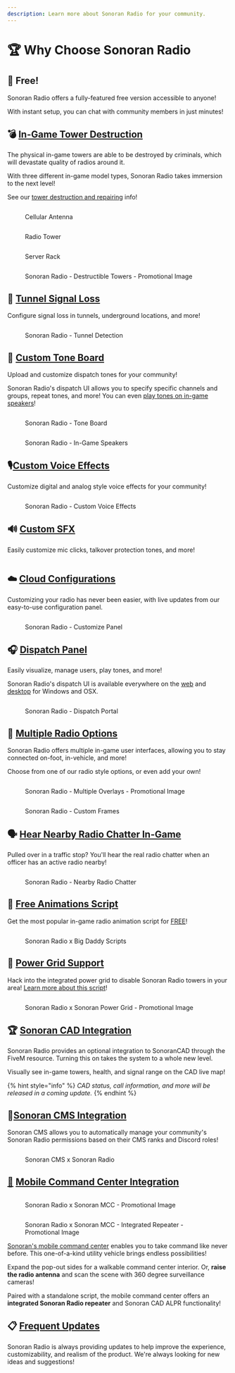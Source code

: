 ```yaml
---
description: Learn more about Sonoran Radio for your community.
---
```


# 🏆 Why Choose Sonoran Radio

## 💸 Free!

Sonoran Radio offers a fully-featured free version accessible to anyone!

With instant setup, you can chat with community members in just minutes!

## 💣 [In-Game Tower Destruction](tutorials/usage/in-game-radio/in-game-repeaters.md)

The physical in-game towers are able to be destroyed by criminals, which will devastate quality of radios around it.

With three different in-game model types, Sonoran Radio takes immersion to the next level!

See our [tower destruction and repairing](ts3-legacy/tutorials/script-usage.md#in-game-towers) info!

<div>

<figure><img src=".gitbook/assets/cell.png" alt=""><figcaption><p>Cellular Antenna</p></figcaption></figure>

 

<figure><img src=".gitbook/assets/tower_broken.png" alt=""><figcaption><p>Radio Tower</p></figcaption></figure>

 

<figure><img src=".gitbook/assets/server_opened (1).png" alt=""><figcaption><p>Server Rack</p></figcaption></figure>

</div>

<figure><img src=".gitbook/assets/destroy_towers_b.png" alt=""><figcaption><p>Sonoran Radio - Destructible Towers - Promotional Image</p></figcaption></figure>

## 📶 [Tunnel Signal Loss](tutorials/usage/in-game-radio/tunnels-and-degrade-zones.md)

Configure signal loss in tunnels, underground locations, and more!

<figure><img src=".gitbook/assets/image (43).png" alt=""><figcaption><p>Sonoran Radio - Tunnel Detection</p></figcaption></figure>

## 📢 [Custom Tone Board](tutorials/usage/dispatch-panel/custom-tone-board.md)

Upload and customize dispatch tones for your community!

Sonoran Radio's dispatch UI allows you to specify specific channels and groups, repeat tones, and more! You can even [play tones on in-game speakers](tutorials/usage/in-game-radio/in-game-speakers.md)!

<figure><img src=".gitbook/assets/Customizable Tone Board Promo.png" alt=""><figcaption><p>Sonoran Radio - Tone Board</p></figcaption></figure>

<figure><img src=".gitbook/assets/image (4).png" alt=""><figcaption><p>Sonoran Radio - In-Game Speakers</p></figcaption></figure>

## 🎙️[Custom Voice Effects](tutorials/usage/dispatch-panel/custom-voice-effects.md)

Customize digital and analog style voice effects for your community!

<figure><img src=".gitbook/assets/image (62).png" alt=""><figcaption><p>Sonoran Radio - Custom Voice Effects</p></figcaption></figure>

## 🔊 [Custom SFX](tutorials/usage/dispatch-panel/custom-sfx.md)

Easily customize mic clicks, talkover protection tones, and more!

<figure><img src=".gitbook/assets/customclicks_final.png" alt=""><figcaption></figcaption></figure>

## ☁️ [Cloud Configurations](tutorials/usage/dispatch-panel/configure-channels.md)

Customizing your radio has never been easier, with live updates from our easy-to-use configuration panel.

<figure><img src=".gitbook/assets/image (2) (1).png" alt=""><figcaption><p>Sonoran Radio - Customize Panel</p></figcaption></figure>

## 🎧 [Dispatch Panel](tutorials/usage/dispatch-panel/using-the-dispatch-panel.md)

Easily visualize, manage users, play tones, and more!

Sonoran Radio's dispatch UI is available everywhere on the [web](sonoran-radio/download-the-app.md) and [desktop](sonoran-radio/download-the-app.md) for Windows and OSX.

<figure><img src=".gitbook/assets/image (1) (1) (1) (1).png" alt=""><figcaption><p>Sonoran Radio - Dispatch Portal</p></figcaption></figure>

## 📡 [Multiple Radio Options](tutorials/usage/in-game-radio/using-the-in-game-radio.md)

Sonoran Radio offers multiple in-game user interfaces, allowing you to stay connected on-foot, in-vehicle, and more!

Choose from one of our radio style options, or even add your own!

<figure><img src=".gitbook/assets/radio_overlays-large.png" alt=""><figcaption><p>Sonoran Radio - Multiple Overlays - Promotional Image</p></figcaption></figure>

<figure><img src=".gitbook/assets/image (36).png" alt=""><figcaption><p>Sonoran Radio - Custom Frames</p></figcaption></figure>

## 🗣 [Hear Nearby Radio Chatter In-Game](tutorials/usage/in-game-radio/hear-nearby-radio-chatter.md)

Pulled over in a traffic stop? You'll hear the real radio chatter when an officer has an active radio nearby!

<figure><img src=".gitbook/assets/image (37).png" alt=""><figcaption><p>Sonoran Radio - Nearby Radio Chatter</p></figcaption></figure>

## 🏃 [Free Animations Script](tutorials/integrations/big-daddy-radio-animations.md)

Get the most popular in-game radio animation script for [FREE](tutorials/integrations/big-daddy-radio-animations.md)!

<figure><img src=".gitbook/assets/SONORAN X BIGPAPA2.png" alt=""><figcaption><p>Sonoran Radio x Big Daddy Scripts</p></figcaption></figure>

## 🔌 [Power Grid Support](https://www.sonoran.store/package/5120025)

Hack into the integrated power grid to disable Sonoran Radio towers in your area! [Learn more about this script](https://www.sonoran.store/package/5120025)!

<figure><img src=".gitbook/assets/power_grid_promo.png" alt=""><figcaption><p>Sonoran Radio x Sonoran Power Grid - Promotional Image</p></figcaption></figure>

## 🏆 [Sonoran CAD Integration](tutorials/integrations/sonoran-cad-integration.md)

Sonoran Radio provides an optional integration to SonoranCAD through the FiveM resource. Turning this on takes the system to a whole new level.

Visually see in-game towers, health, and signal range on the CAD live map!

{% hint style="info" %}
_CAD status, call information, and more will be released in a coming update._
{% endhint %}

## 📁[Sonoran CMS Integration](tutorials/integrations/sonoran-cms.md)

Sonoran CMS allows you to automatically manage your community's Sonoran Radio permissions based on their CMS ranks and Discord roles!

<figure><img src=".gitbook/assets/image (3) (1).png" alt=""><figcaption><p>Sonoran CMS x Sonoran Radio</p></figcaption></figure>

## [🚐](https://emojiterra.com/minibus/) [Mobile Command Center Integration](https://www.sonoran.store/package/5287071)

<figure><img src=".gitbook/assets/mcc.png" alt=""><figcaption><p>Sonoran Radio x Sonoran MCC - Promotional Image</p></figcaption></figure>

<figure><img src=".gitbook/assets/mcc_radio.png" alt=""><figcaption><p>Sonoran Radio x Sonoran MCC - Integrated Repeater - Promotional Image</p></figcaption></figure>

[Sonoran's mobile command center](https://www.sonoran.store/package/5287071) enables you to take command like never before. This one-of-a-kind utility vehicle brings endless possibilities!

Expand the pop-out sides for a walkable command center interior. Or, **raise the radio antenna** and scan the scene with 360 degree surveillance cameras!

Paired with a standalone script, the mobile command center offers an **integrated Sonoran Radio repeater** and Sonoran CAD ALPR functionality!

## 📋 [Frequent Updates](roadmap/changelog.md)

Sonoran Radio is always providing updates to help improve the experience, customizability, and realism of the product. We're always looking for new ideas and suggestions!
